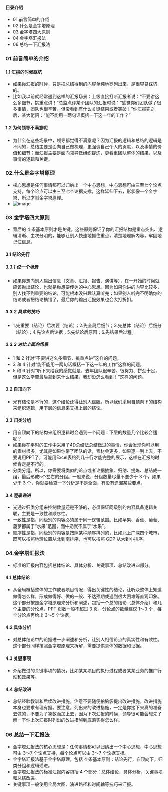 #### 目录介绍
- 01.前言简单的介绍
- 02.什么是金字塔原理
- 03.金字塔四大原则
- 04.金字塔汇报法
- 06.总结一下汇报法




### 01.前言简单的介绍
#### 1.1 汇报的时候踩坑
- 如果你汇报的时候，只是把总结得到的内容单纯地罗列出来，是很容易踩坑的。
- 比如我以前就经常遇到这样的汇报场景：上级直接打断汇报者说：“不要讲这么多细节，挑重点讲！”总监点评某个团队的汇报时说：“感觉你们团队做了很多事情，团队也很辛苦，但没看到有什么关键结果或者突破！”你汇报完之后，某大佬问：“能不能用一两句话概括一下这一年的工作？”



#### 1.2 为何领导不满意呢
- 为什么在这些场景中，领导都觉得不满意呢？因为汇报的逻辑和总结的逻辑是不同的，总结主要是面向自己做梳理，更强调自己个人的贡献，以及事情的价值和细节；而汇报主要是面向领导做组织提炼，更看重团队整体的结果，以及事情的逻辑和关键。


### 02.什么是金字塔原理
- 核心思想是任何事情都可以归纳出一个中心思想，中心思想可由三至七个论点支持，每个论点可以由三至七个论据支撑，这样延伸下去，形状像一个金字塔，所以才叫金字塔原理。
- ![image](https://img-blog.csdnimg.cn/20210607210115555.png?x-oss-process=image/watermark,type_ZmFuZ3poZW5naGVpdGk,shadow_10,text_aHR0cHM6Ly9ibG9nLmNzZG4ubmV0L20wXzM3NzAwMjc1,size_16,color_FFFFFF,t_70)



### 03.金字塔四大原则
- 背后的 4 条基本原则才是关键。这些原则保证了你的汇报结构是重点突出、逻辑清晰、主次分明的，能够让别人快速地抓住重点，清楚地理解内容，牢固地记住信息。



#### 3.1 结论先行
##### 3.3.1 说一个场景
- 如果你想向别人输出信息（文章、汇报、报告、演讲等），在一开始的时候就应该抛出结论，也就是你想要传达的中心思想。因为如果你讲的内容比较多，别人找不到重要的结论，可能根本没兴趣认真听完；如果别人听完不明确你的结论或者把结论搞错了，最后你的输出汇报效果也会大打折扣。



##### 3.3.2 具体的技巧
- 1.先重要（结论）后次要（结论）；2.先全局后细节；3.先总体（结论）后细分（结论）；4.先论点后论据；5.先结论后原因；6.先结果后过程。


##### 3.3.3 对比上面的场景
- 1 和 2 针对“不要讲这么多细节，挑重点讲”这样的问题。
- 3 和 4 针对“能不能用一两句话概括一下这一年的工作”这样的问题。
- 5 和 6 针对“听下来给我的感觉就是，去年团队很辛苦、很努力、拼劲十足，但是这么辛苦最后拿到来什么结果，我却没怎么看到！”这样的问题。


#### 3.2 自顶向下
- 光有结论是不行的，这个结论还得让别人信服。所以我们采用自顶向下的结构来组织逻辑，用下层的信息来支撑上层的结论。



#### 3.3 归类分组
- 用自顶向下的结构来组织逻辑时会遇到一个问题：下层的数量几个比较合适呢？
- 如果你在平时的工作中采用了4D总结法总结做过的事情，你会发现你可以用的素材很多，尤其是如果你带了团队的话，素材会更多，如果逐一列上去，不要说用PPT了，可能用Excel表格列几十行才能完整的展示，这样在汇报的时候肯定是不行的。
- 分类分组。所以，你需要将类似的论点或者论据抽象、归纳、提炼、总结成一组，最后形成5个左右的分组。一般来说，分组数量尽量不要少于 3 个，如果少于 3 个，你就要检查一下分析是不是全面，有没有遗漏某些要点。




#### 3.4 逻辑递进
- 光通过归类分组来控制数量还是不够的，必须保证同级别的内容具备逻辑关联，主要是一致性和顺序性。
- 一致性是指，同级别的内容必须属于同一逻辑范围。比如苹果、香蕉、葡萄、菠萝都属于“水果”范围，而牛奶就不属于“水果”。
- 顺序性是指，同级别的内容是按照某种顺序排列的，比如北上广深四个城市，既可以按照地理位置从北到南排序，也可以按照 GDP 从大到小排序。



### 04.金字塔汇报法
- 标准的汇报内容包括总体结论、具体分析、关键事项、总结改进四部分。



#### 4.1 总体结论
- 从全局概括整体的工作或者项目情况，得出关键性的结论，让听众整体上知道做得怎么样，形成做得好、做的一般、不达预期或遇到很大困难等直观印象。这个部分按照金字塔原理来分析和阐述，包括一个总的结论（总体介绍）和几个主要的分论点，PPT 页数一般不超过 3 页，分论点的数量建议 1～3 个，每个分论点再给出 3～5 个论据。


#### 4.2 具体分析
- 对总体结论中的论据进一步阐述和分析，让别人相信论点的真实性和有效性。这个部分同样按照金字塔原理来拆解，需要提供具体的数据和证据。


#### 4.3 关键事项
- 介绍做过的关键事项的情况，比如某某项目的执行过程或者某某业务的推广行动和效果等。


#### 4.4 总结改进
- 总结经验教训和后续改进措施，注意不要随便拍脑袋提出改进措施，改进措施本身也要求有理有据。要注意，列出来的改进措施，一定是你接下来真的准备去做的，不要为了凑数而加上去，因为下次汇报的时候，领导很可能会想先了解一下你上次汇报时列出的改进措施到底落实得怎么样。


### 06.总结一下汇报法
- 金字塔汇报法的核心思想是：任何事情都可以归纳出一个中心思想，中心思想可由 3～7 个论点支持，每个论点可以由 3～7 个论据支撑。
- 金字塔汇报法基于金字塔原理，包括 4 条基本原则：结论先行，自顶向下，归类分组和逻辑递进。
- 金字塔汇报法的标准汇报内容包括 4 个部分：总体结论，具体分析，关键事项和总结改进。
- 关键事项一般使用全局大图、演进路径和时间轴等技巧来汇报。



